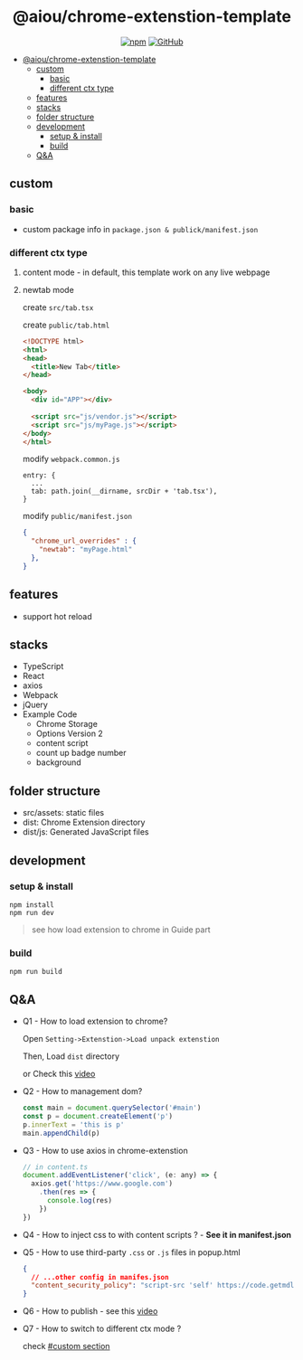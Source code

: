 <div align="center">

# @aiou/chrome-extenstion-template

[![npm](https://img.shields.io/npm/v/@aiou/chrome-extenstion-template?style=for-the-badge)](https://github.com/JiangWeixian/templates/tree/master/packages/chrome-extenstion-template) [![GitHub](https://img.shields.io/github/license/jiangweixian/templates?style=for-the-badge)](https://github.com/JiangWeixian/templates/tree/master/packages/chrome-extenstion-template)

</div>

- [@aiou/chrome-extenstion-template](#aiouchrome-extenstion-template)
  - [custom](#custom)
    - [basic](#basic)
    - [different ctx type](#different-ctx-type)
  - [features](#features)
  - [stacks](#stacks)
  - [folder structure](#folder-structure)
  - [development](#development)
    - [setup & install](#setup--install)
    - [build](#build)
  - [Q&A](#qa)

## custom

### basic

- custom package info in `package.json & publick/manifest.json`

### different ctx type

1. content mode - in default, this template work on any live webpage

2. newtab mode 

    create `src/tab.tsx`


    create `public/tab.html`

    ```html
    <!DOCTYPE html>
    <html>
    <head>
      <title>New Tab</title>
    </head>

    <body>
      <div id="APP"></div>
      
      <script src="js/vendor.js"></script>
      <script src="js/myPage.js"></script>
    </body>
    </html>
    ```

    modify `webpack.common.js`

    ```tsx
    entry: {
      ...
      tab: path.join(__dirname, srcDir + 'tab.tsx'),
    }
    ```

    modify `public/manifest.json`

    ```json
    {
      "chrome_url_overrides" : {
        "newtab": "myPage.html"
      },
    }
    ```

## features

* support hot reload

## stacks

* TypeScript
* React
* axios
* Webpack
* jQuery
* Example Code
    * Chrome Storage
    * Options Version 2
    * content script
    * count up badge number
    * background

## folder structure

* src/assets: static files
* dist: Chrome Extension directory
* dist/js: Generated JavaScript files

## development

### setup & install

```
npm install
npm run dev
```

> see how load extension to chrome in Guide part

### build

```
npm run build
```

## Q&A

* Q1 - How to load extension to chrome?

  Open `Setting->Extenstion->Load unpack extenstion`

  Then, Load `dist` directory

  or Check this [video](https://www.notion.so/Chrome-Extentions-23d3afc128644457bfb08022713fe2b1#20aadfedc6cc4b32b6979decbea644ea)

* Q2 - How to management dom?

  ```js
  const main = document.querySelector('#main')
  const p = document.createElement('p')
  p.innerText = 'this is p'
  main.appendChild(p)
  ```

* Q3 - How to use axios in chrome-extenstion

  ```js
  // in content.ts
  document.addEventListener('click', (e: any) => {
    axios.get('https://www.google.com')
      .then(res => {
        console.log(res)
      })
  })
  ```
* Q4 - How to inject css to with content scripts ? - **See it in manifest.json**

* Q5 - How to use third-party `.css` or `.js` files in popup.html

  ```json
  {
    // ...other config in manifes.json
    "content_security_policy": "script-src 'self' https://code.getmdl.io/1.3.0/material.min.js 'self'; object-src 'self'",
  }
  ```

* Q6 - How to publish - see this [video](https://www.youtube.com/watch?v=DpdYTAhDWbs)

* Q7 - How to switch to different ctx mode ? 

    check [#custom section]((#different-ctx-type))